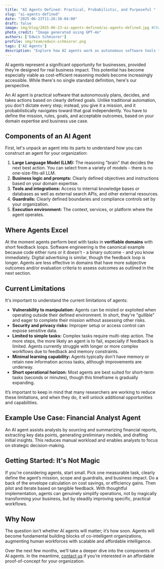 ```yaml
---
title: "AI Agents Defined: Practical, Probabilistic, and Purposeful "
slug: "ai-agents-defined"
date: "2025-06-23T11:26:38-04:00"
draft: false
image: img/blog/2025-06-23-ai-agents-defined/ai-agents-defined.jpg #Change default image
photo_credit: "Image generated using GPT-4o"
authors: ['Edwin Schmierer']
profile: img/team/edwin-schmierer.png
tags: ['AI Agents']
description: "Explore how AI agents work as autonomous software tools that can transform business operations. Learn about their key components, current capabilities, limitations, and practical implementation approaches for your organization."
---
```


AI agents represent a significant opportunity for businesses, provided they're designed for real business impact. This potential has become especially viable as cost-efficient reasoning models become increasingly accessible. While there's no single standard definition, here's our perspective. 

<!--more-->

An AI agent is practical software that autonomously plans, decides, and takes actions based on clearly defined goals. Unlike traditional automation, you don't dictate every step; instead, you give it a mission, and it probabilistically navigates toward that goal independently. You have to define the mission, rules, goals, and acceptable outcomes, based on your domain expertise and business use case.

## Components of an AI Agent

First, let's unpack an agent into its parts to understand how you can construct an agent for your organization: 

1. **Large Language Model (LLM):** The reasoning "brain" that decides the next best action. You can select from a variety of models - there is no one-size-fits-all LLM.
2. **Business logic and prompts:** Clearly defined objectives and instructions based on your domain expertise. 
3. **Tools and integrations:** Access to internal knowledge bases or databases as well as external search APIs, and other external resources.
4. **Guardrails:** Clearly defined boundaries and compliance controls set by your organization.
5. **Execution environment:** The context, services, or platform where the agent operates.

## Where Agents Excel

At the moment agents perform best with tasks in **verifiable domains** with short feedback loops. Software engineering is the canonical example because code either runs or it doesn't - a binary outcome - and you know immediately. Digital advertising is similar, though the feedback loop is longer. Agents are less effective in domains that have more subjective outcomes and/or evaluation criteria to assess outcomes as outlined in the next section. 

## Current Limitations

It's important to understand the current limitations of agents: 

- **Vulnerability to manipulation:** Agents can be misled or exploited when operating outside their defined environment. In short, they're "gullible" and eager to complete their mission without assessing other risks.
- **Security and privacy risks:** Improper setup or access control can expose sensitive data.
- **Limited to simple tasks:** Complex tasks require multi-step action. The more steps, the more likely an agent is to fail, especially if feedback is limited. Agents currently struggle with longer or more complex workflows due to feedback and memory constraints.
- **Minimal learning capability:** Agents typically don’t have memory or retain new information across tasks, although improvements are underway.
- **Short operational horizon:** Most agents are best suited for short-term tasks (seconds or minutes), though this timeframe is gradually expanding.

It’s important to keep in mind that many researchers are working to reduce these limitations, and when they do, it will unlock additional opportunities and capabilities.

## Example Use Case: Financial Analyst Agent

An AI agent assists analysts by sourcing and summarizing financial reports, extracting key data points, generating preliminary models, and drafting initial insights. This reduces manual workload and enables analysts to focus on strategic decision-making.

## Getting Started: It's Not Magic

If you're considering agents, start small. Pick one measurable task, clearly define the agent’s mission, scope and guardrails, and business impact. Do a back of the envelope calculation on cost savings, or efficiency gains. Then pilot and iterate based on tangible feedback. With thoughtful implementation, agents can genuinely simplify operations, not by magically transforming your business, but by steadily improving specific, practical workflows.

## Why Now

The question isn't whether AI agents will matter; it’s how soon. Agents will become fundamental building blocks of co-intelligent organizations, augmenting human workforces with scalable and affordable intelligence.

Over the next few months, we’ll take a deeper dive into the components of AI agents. In the meantime, [contact us](/contact) if you’re interested in an affordable proof-of-concept for your organization.